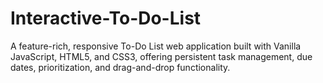 # Interactive-To-Do-List
A feature-rich, responsive To-Do List web application built with Vanilla JavaScript, HTML5, and CSS3, offering persistent task management, due dates, prioritization, and drag-and-drop functionality.
